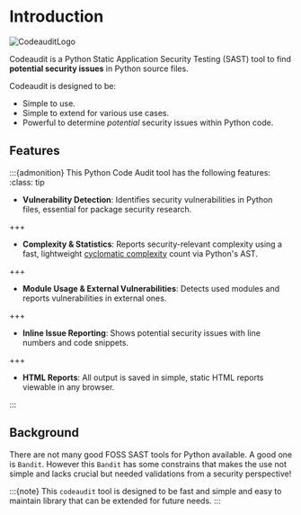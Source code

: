 # Introduction

![CodeauditLogo](images/codeauditlogo.png)

Codeaudit is a Python Static Application Security Testing (SAST) tool to find **potential security issues** in Python source files.

Codeaudit is designed to be:
* Simple to use.
* Simple to extend for various use cases.
* Powerful to determine *potential* security issues within Python code.

## Features
:::{admonition} This Python Code Audit tool has the following features:
:class: tip


* **Vulnerability Detection**: Identifies security vulnerabilities in Python files, essential for package security research.

+++

* **Complexity & Statistics**: Reports security-relevant complexity using a fast, lightweight [cyclomatic complexity](https://en.wikipedia.org/wiki/Cyclomatic_complexity) count via Python's AST.

+++

* **Module Usage & External Vulnerabilities**: Detects used modules and reports vulnerabilities in external ones.


+++
* **Inline Issue Reporting**: Shows potential security issues with line numbers and code snippets.


+++
* **HTML Reports**: All output is saved in simple, static HTML reports viewable in any browser.


:::



## Background

There are not many good FOSS SAST tools for Python available. A good one is `Bandit`. However this `Bandit` has some constrains that makes the use not simple and lacks crucial but needed validations from a security perspective!


:::{note}
This `codeaudit` tool is designed to be fast and simple and easy to maintain library that can be extended for future needs.
:::


```{tableofcontents}
```
